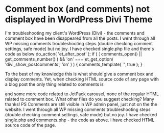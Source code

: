 
# Comment box (and comments) not displayed in WordPress Divi Theme

I'm troubleshooting my client's WordPress (Divi) - the comments and comment box have been disappeared from all the posts.
I went through all WP missing comments troubleshooting steps (double checking comment settings, safe mode) but no joy.
I have checked single.php file and there's code as below
do_action( 'et_after_post' );
    if ( ( comments_open() || get_comments_number() ) && 'on' === et_get_option( 'divi_show_postcomments', 'on' ) ) {
        comments_template( '', true );
    }

To the best of my knowledge this is what should give a comment box and display comments. Yet, when checking HTML source code of any page with a blog post the only thing related to comments is
<div class="jp-carousel-comments"></div>

and some more code related to JetPack carousel, none of the regular HTML related to comment box.
What other files do you suggest checking? Many thanks!
PS Comments are still visible in WP admin panel, just not on the the website.
I went through all WP missing comments troubleshooting steps (double checking comment settings, safe mode) but no joy.
I have checked single.php and comments.php - the code as above.
I have checked HTML source code of the page.

        
